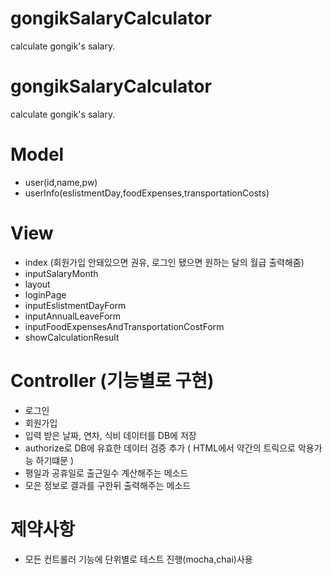 # gongikSalaryCalculator
calculate gongik's salary.
# gongikSalaryCalculator
calculate gongik's salary.

# Model
- user(id,name,pw)
- userInfo(eslistmentDay,foodExpenses,transportationCosts)

# View
- index (회원가입 안돼있으면 권유, 로그인 됐으면 원하는 달의 월급 출력해줌)
- inputSalaryMonth
- layout
- loginPage
- inputEslistmentDayForm
- inputAnnualLeaveForm
- inputFoodExpensesAndTransportationCostForm
- showCalculationResult

# Controller (기능별로 구현)
- 로그인
- 회원가입
- 입력 받은 날짜, 연차, 식비 데이터를 DB에 저장
- authorize로 DB에 유효한 데이터 검증 추가 ( HTML에서 약간의 트릭으로 악용가능 하기떄문 )
- 평일과 공휴일로 출근일수 계산해주는 메소드
- 모은 정보로 결과를 구한뒤 출력해주는 메소드

# 제약사항
- 모든 컨트롤러 기능에 단위별로 테스트 진행(mocha,chai)사용
